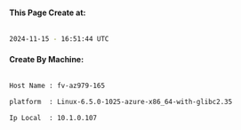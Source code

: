 
   
#### This Page Create at:

```bash

2024-11-15 - 16:51:44 UTC

```

#### Create By Machine:

```bash

Host Name : fv-az979-165

platform  : Linux-6.5.0-1025-azure-x86_64-with-glibc2.35

Ip Local  : 10.1.0.107

```

